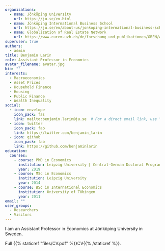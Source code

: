 ```yaml
---
organizations:
  - name: Jönköping University
    url: https://ju.se/en.html
  - name: Jönköping International Business School
    url: https://ju.se/en/about-us/jonkoping-international-business-school.html
  - name: Globalization of Real Estate Network
    url: https://www.curem.uzh.ch/de/forschung_und_publikationen/GREN/about.html
superuser: true
authors:
  - admin
title: Benjamin Larin
role: Assistant Professor in Economics
avatar_filename: avatar.jpg
bio: ""
interests:
  - Macroeconomics
  - Asset Prices
  - Household Finance
  - Housing
  - Public Finance
  - Wealth Inequality
social:
  - icon: envelope
    icon_pack: fas
    link: mailto:benjamin.larin@ju.se  # For a direct email link, use "mailto:test@example.org".
  - icon: twitter
    icon_pack: fab
    link: https://twitter.com/benjamin_larin
  - icon: github
    icon_pack: fab
    link: https://github.com/benjaminlarin
education:
  courses:
    - course: PhD in Economics
      institution: Leipzig University | Central-German Doctoral Program Economics (CGDE)
      year: 2019
    - course: MSc in Economics
      institution: Leipzig University
      year: 2014
    - course: BSc in International Economics
      institution: University of Tübingen
      year: 2011
email: ""
user_groups:
  - Researchers
  - Visitors
---
```

I am an Assistant Professor in Economics at Jönköping University in Sweden.
<!-- I am on the job market 2020-21 and will be available for interviews at the EJM and the ASSA virtual meetings. -->

Full {{% staticref "files/CV.pdf" %}}CV{{% /staticref %}}.
